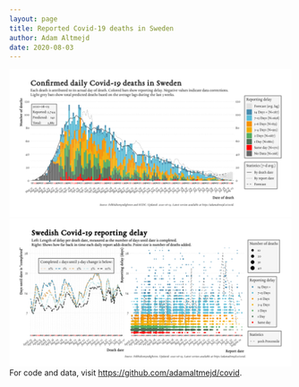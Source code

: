 ```yaml
---
layout: page
title: Reported Covid-19 deaths in Sweden
author: Adam Altmejd
date: 2020-08-03
---
```


![Graph of Swedish Covid-19 deaths with reporting delay.](deaths_lag_sweden_2020-08-03.png "Swedish Covid-19 deaths.")
![Graph of Swedish Covid-19 reporting delay in daily deaths.](lag_trend_sweden_2020-08-03.png "Trend in Swedish Covid-19 mortality reporting delay.")
For code and data, visit <https://github.com/adamaltmejd/covid>.
